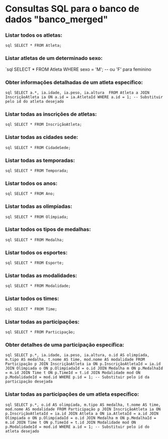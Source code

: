 # Consultas SQL para o banco de dados "banco_merged"

### Listar todos os atletas:
`sql
SELECT * FROM Atleta;
`

### Listar atletas de um determinado sexo:
`sql
SELECT * FROM Atleta WHERE sexo = 'M'; -- ou 'F' para feminino

### Obter informações detalhadas de um atleta específico:
`sql
SELECT a.*, ia.idade, ia.peso, ia.altura 
FROM Atleta a
JOIN InscriçãoAtleta ia ON a.id = ia.AtletaId
WHERE a.id = 1; -- Substituir pelo id do atleta desejado
`

### Listar todas as inscrições de atletas:
`sql
SELECT * FROM InscriçãoAtleta;
`

### Listar todas as cidades sede:
`sql
SELECT * FROM CidadeSede;
`

### Listar todas as temporadas:
`sql
SELECT * FROM Temporada;
`

### Listar todos os anos:
`sql
SELECT * FROM Ano;
`

### Listar todas as olimpíadas:
`sql
SELECT * FROM Olímpiada;
`

### Listar todos os tipos de medalhas:
`sql
SELECT * FROM Medalha;
`

### Listar todos os esportes:
`sql
SELECT * FROM Esporte;
`

### Listar todas as modalidades:
`sql
SELECT * FROM Modalidade;
`

### Listar todos os times:
`sql
SELECT * FROM Time;
`

### Listar todas as participações:
`sql
SELECT * FROM Participação;
`

### Obter detalhes de uma participação específica:
`sql
SELECT p.*, ia.idade, ia.peso, ia.altura, o.id AS olimpíada, m.tipo AS medalha, t.nome AS time, mod.nome AS modalidade
FROM Participação p
JOIN InscriçãoAtleta ia ON p.InscriçãoAtletaId = ia.id
JOIN Olímpiada o ON p.OlimpíadaId = o.id
JOIN Medalha m ON p.MedalhaId = m.id
JOIN Time t ON p.TimeId = t.id
JOIN Modalidade mod ON p.ModalidadeId = mod.id
WHERE p.id = 1; -- Substituir pelo id da participação desejada
`

### Listar todas as participações de um atleta específico:
`sql
SELECT p.*, o.id AS olimpíada, m.tipo AS medalha, t.nome AS time, mod.nome AS modalidade
FROM Participação p
JOIN InscriçãoAtleta ia ON p.InscriçãoAtletaId = ia.id
JOIN Atleta a ON ia.AtletaId = a.id
JOIN Olímpiada o ON p.OlimpíadaId = o.id
JOIN Medalha m ON p.MedalhaId = m.id
JOIN Time t ON p.TimeId = t.id
JOIN Modalidade mod ON p.ModalidadeId = mod.id
WHERE a.id = 1; -- Substituir pelo id do atleta desejado
`
